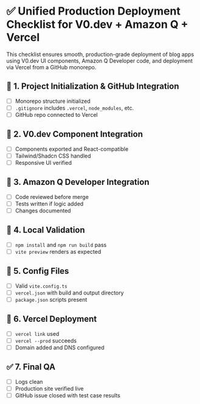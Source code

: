 # ✅ Unified Production Deployment Checklist for V0.dev + Amazon Q + Vercel

This checklist ensures smooth, production-grade deployment of blog apps using V0.dev UI components, Amazon Q Developer code, and deployment via Vercel from a GitHub monorepo.

## 🧱 1. Project Initialization & GitHub Integration
- [ ] Monorepo structure initialized
- [ ] `.gitignore` includes `.vercel`, `node_modules`, etc.
- [ ] GitHub repo connected to Vercel

## 🎨 2. V0.dev Component Integration
- [ ] Components exported and React-compatible
- [ ] Tailwind/Shadcn CSS handled
- [ ] Responsive UI verified

## 🤖 3. Amazon Q Developer Integration
- [ ] Code reviewed before merge
- [ ] Tests written if logic added
- [ ] Changes documented

## 🧪 4. Local Validation
- [ ] `npm install` and `npm run build` pass
- [ ] `vite preview` renders as expected

## 🧰 5. Config Files
- [ ] Valid `vite.config.ts`
- [ ] `vercel.json` with build and output directory
- [ ] `package.json` scripts present

## 🚀 6. Vercel Deployment
- [ ] `vercel link` used
- [ ] `vercel --prod` succeeds
- [ ] Domain added and DNS configured

## ✅ 7. Final QA
- [ ] Logs clean
- [ ] Production site verified live
- [ ] GitHub issue closed with test case results